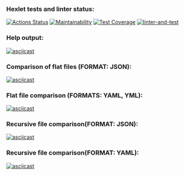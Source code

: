 ### Hexlet tests and linter status:
[![Actions Status](https://github.com/Trankvill/python-project-50/workflows/hexlet-check/badge.svg)](https://github.com/Trankvill/python-project-50/actions)
[![Maintainability](https://api.codeclimate.com/v1/badges/7d4af378826c3552b926/maintainability)](https://codeclimate.com/github/Trankvill/python-project-50/maintainability)
[![Test Coverage](https://api.codeclimate.com/v1/badges/7d4af378826c3552b926/test_coverage)](https://codeclimate.com/github/Trankvill/python-project-50/test_coverage)
[![linter-and-test](https://github.com/Trankvill/python-project-50/actions/workflows/linter-and-test.yml/badge.svg)](https://github.com/Trankvill/python-project-50/actions/workflows/linter-and-test.yml)

### Help output:
[![asciicast](https://asciinema.org/a/WdmG6G6d1cDVk3SIFNfpjxcy6.svg)](https://asciinema.org/a/WdmG6G6d1cDVk3SIFNfpjxcy6)

### Comparison of flat files (FORMAT: JSON):
[![asciicast](https://asciinema.org/a/YCJ7YK4InOiucts38SDvAghQm.svg)](https://asciinema.org/a/YCJ7YK4InOiucts38SDvAghQm)

### Flat file comparison (FORMATS: YAML, YML):
[![asciicast](https://asciinema.org/a/SCGHFGtLfBNVip5Vyywcblwip.svg)](https://asciinema.org/a/SCGHFGtLfBNVip5Vyywcblwip)

### Recursive file comparison(FORMAT: JSON):
[![asciicast](https://asciinema.org/a/86cvPE45GuX4mTzjJyrOFeDuS.svg)](https://asciinema.org/a/86cvPE45GuX4mTzjJyrOFeDuS)

### Recursive file comparison(FORMAT: YAML):
[![asciicast](https://asciinema.org/a/ZFxD90goMVC2YweGXLB5xHVBE.svg)](https://asciinema.org/a/ZFxD90goMVC2YweGXLB5xHVBE)
